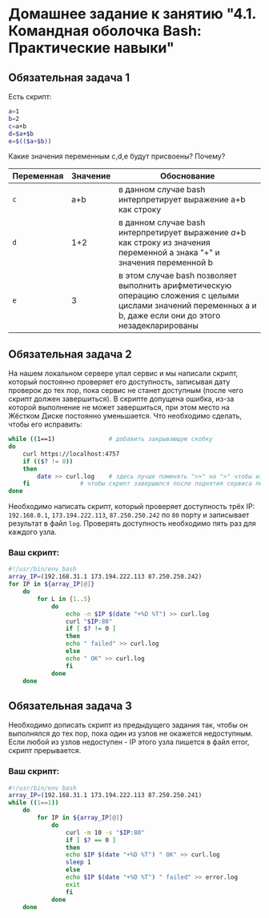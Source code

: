 # Домашнее задание к занятию "4.1. Командная оболочка Bash: Практические навыки"

## Обязательная задача 1

Есть скрипт:
```bash
a=1
b=2
c=a+b
d=$a+$b
e=$(($a+$b))
```

Какие значения переменным c,d,e будут присвоены? Почему?

| Переменная  | Значение | Обоснование |
| ------------- | ------------- | ------------- |
| `c`  | a+b  | в данном случае bash интерпретирует выражение a+b как строку |
| `d`  | 1+2  | в данном случае bash интерпретирует выражение $a+$b как строку из значения переменной a знака "+" и значения переменной b |
| `e`  | 3  | в этом случае bash позволяет выполнить арифметическую операцию сложения с целыми цислами значений переменных a и b, даже если они до этого незадекларированы |


## Обязательная задача 2
На нашем локальном сервере упал сервис и мы написали скрипт, который постоянно проверяет его доступность, записывая дату проверок до тех пор, пока сервис не станет доступным (после чего скрипт должен завершиться). В скрипте допущена ошибка, из-за которой выполнение не может завершиться, при этом место на Жёстком Диске постоянно уменьшается. Что необходимо сделать, чтобы его исправить:
```bash
while ((1==1)				# добавить закрывающую скобку 
do
	curl https://localhost:4757
	if (($? != 0))			
	then
		date >> curl.log	# здесь лучше поменять ">>" на ">" чтобы изменения перезаписывались, не увеличивая размер файла
	fi				# чтобы скрипт завершился после поднятия сервиса перед этой строчкой необходимо добавить else break или else exit
done
```

Необходимо написать скрипт, который проверяет доступность трёх IP: `192.168.0.1`, `173.194.222.113`, `87.250.250.242` по `80` порту и записывает результат в файл `log`. Проверять доступность необходимо пять раз для каждого узла.

### Ваш скрипт:
```bash
#!/usr/bin/env bash
array_IP=(192.168.31.1 173.194.222.113 87.250.250.242)
for IP in ${array_IP[@]}
    do
        for L in {1..5}
            do 
                echo -n $IP $(date "+%D %T") >> curl.log
                curl "$IP:80"
                if [ $? != 0 ]
                then
                echo " failed" >> curl.log
                else
                echo " OK" >> curl.log
                fi
            done
    done
```

## Обязательная задача 3
Необходимо дописать скрипт из предыдущего задания так, чтобы он выполнялся до тех пор, пока один из узлов не окажется недоступным. Если любой из узлов недоступен - IP этого узла пишется в файл error, скрипт прерывается.

### Ваш скрипт:
```bash
#!/usr/bin/env bash
array_IP=(192.168.31.1 173.194.222.113 87.250.250.241)
while ((1==1))
    do
        for IP in ${array_IP[@]}
            do
                curl -m 10 -s "$IP:80"
                if [ $? == 0 ]
                then
                echo $IP $(date "+%D %T") " OK" >> curl.log
                sleep 1
                else
                echo $IP $(date "+%D %T") " failed" >> error.log
                exit
                fi
            done
    done
```
